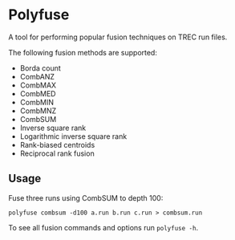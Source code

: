 # Polyfuse

A tool for performing popular fusion techniques on TREC run files.

The following fusion methods are supported:

* Borda count
* CombANZ
* CombMAX
* CombMED
* CombMIN
* CombMNZ
* CombSUM
* Inverse square rank
* Logarithmic inverse square rank
* Rank-biased centroids
* Reciprocal rank fusion

## Usage

Fuse three runs using CombSUM to depth 100:

```polyfuse combsum -d100 a.run b.run c.run > combsum.run```

To see all fusion commands and options run `polyfuse -h`.
